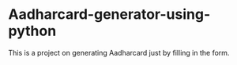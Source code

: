 # Aadharcard-generator-using-python
This is a project on generating Aadharcard just by filling in the form.
